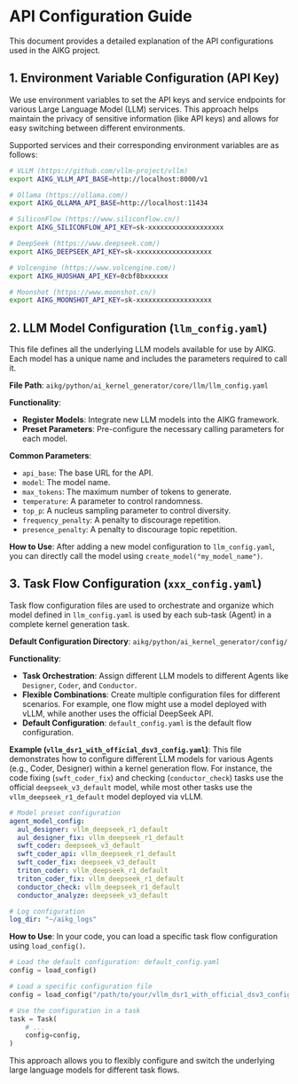 # API Configuration Guide

This document provides a detailed explanation of the API configurations used in the AIKG project.


## 1. Environment Variable Configuration (API Key)

We use environment variables to set the API keys and service endpoints for various Large Language Model (LLM) services. This approach helps maintain the privacy of sensitive information (like API keys) and allows for easy switching between different environments.

Supported services and their corresponding environment variables are as follows:

```bash
# VLLM (https://github.com/vllm-project/vllm)
export AIKG_VLLM_API_BASE=http://localhost:8000/v1

# Ollama (https://ollama.com/)
export AIKG_OLLAMA_API_BASE=http://localhost:11434

# SiliconFlow (https://www.siliconflow.cn/)
export AIKG_SILICONFLOW_API_KEY=sk-xxxxxxxxxxxxxxxxxxx

# DeepSeek (https://www.deepseek.com/)
export AIKG_DEEPSEEK_API_KEY=sk-xxxxxxxxxxxxxxxxxxx

# Volcengine (https://www.volcengine.com/)
export AIKG_HUOSHAN_API_KEY=0cbf8bxxxxxx

# Moonshot (https://www.moonshot.cn/)
export AIKG_MOONSHOT_API_KEY=sk-xxxxxxxxxxxxxxxxxxx
```

## 2. LLM Model Configuration (`llm_config.yaml`)

This file defines all the underlying LLM models available for use by AIKG. Each model has a unique name and includes the parameters required to call it.

**File Path**: `aikg/python/ai_kernel_generator/core/llm/llm_config.yaml`

**Functionality**:
-   **Register Models**: Integrate new LLM models into the AIKG framework.
-   **Preset Parameters**: Pre-configure the necessary calling parameters for each model.

**Common Parameters**:
- `api_base`: The base URL for the API.
- `model`: The model name.
- `max_tokens`: The maximum number of tokens to generate.
- `temperature`: A parameter to control randomness.
- `top_p`: A nucleus sampling parameter to control diversity.
- `frequency_penalty`: A penalty to discourage repetition.
- `presence_penalty`: A penalty to discourage topic repetition.

**How to Use**:
After adding a new model configuration to `llm_config.yaml`, you can directly call the model using `create_model("my_model_name")`.

## 3. Task Flow Configuration (`xxx_config.yaml`)

Task flow configuration files are used to orchestrate and organize which model defined in `llm_config.yaml` is used by each sub-task (Agent) in a complete kernel generation task.

**Default Configuration Directory**: `aikg/python/ai_kernel_generator/config/`

**Functionality**:
-   **Task Orchestration**: Assign different LLM models to different Agents like `Designer`, `Coder`, and `Conductor`.
-   **Flexible Combinations**: Create multiple configuration files for different scenarios. For example, one flow might use a model deployed with vLLM, while another uses the official DeepSeek API.
-   **Default Configuration**: `default_config.yaml` is the default flow configuration.

**Example (`vllm_dsr1_with_official_dsv3_config.yaml`)**:
This file demonstrates how to configure different LLM models for various Agents (e.g., Coder, Designer) within a kernel generation flow. For instance, the code fixing (`swft_coder_fix`) and checking (`conductor_check`) tasks use the official `deepseek_v3_default` model, while most other tasks use the `vllm_deepseek_r1_default` model deployed via vLLM.

```yaml
# Model preset configuration
agent_model_config:
  aul_designer: vllm_deepseek_r1_default
  aul_designer_fix: vllm_deepseek_r1_default
  swft_coder: deepseek_v3_default
  swft_coder_api: vllm_deepseek_r1_default
  swft_coder_fix: deepseek_v3_default
  triton_coder: vllm_deepseek_r1_default
  triton_coder_fix: vllm_deepseek_r1_default
  conductor_check: vllm_deepseek_r1_default
  conductor_analyze: deepseek_v3_default

# Log configuration
log_dir: "~/aikg_logs"
```

**How to Use**:
In your code, you can load a specific task flow configuration using `load_config()`.
```python
# Load the default configuration: default_config.yaml
config = load_config()

# Load a specific configuration file
config = load_config("/path/to/your/vllm_dsr1_with_official_dsv3_config.yaml")

# Use the configuration in a task
task = Task(
    # ...
    config=config,
)
```
This approach allows you to flexibly configure and switch the underlying large language models for different task flows. 